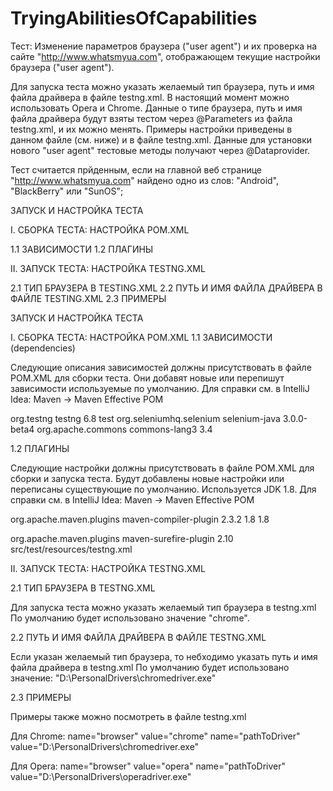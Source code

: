# TryingAbilitiesOfCapabilities



Тест: Изменение параметров браузера ("user agent") и их проверка на сайте "http://www.whatsmyua.com",
отображающем текущие  настройки браузера ("user agent"). 

Для запуска теста можно указать желаемый тип браузера, путь и имя файла драйвера 
в файле testng.xml.  В настоящий момент можно использовать Opera и Chrome. Данные о 
типе браузера, путь и имя файла драйвера будут взяты тестом через @Parameters из файла 
testng.xml, и их можно менять. Примеры настройки приведены в данном файле (см. ниже) 
и в файле testng.xml. Данные для установки нового "user agent" тестовые методы получают
через @Dataprovider.

Тест считается прйденным, если на главной веб странице "http://www.whatsmyua.com" найдено 
одно из слов: "Android", "BlackBerry" или "SunOS"; 

ЗАПУСК И НАСТРОЙКА ТЕСТА

I. СБОРКА ТЕСТА: НАСТРОЙКА POM.XML

1.1 ЗАВИСИМОСТИ
1.2 ПЛАГИНЫ

II. ЗАПУСК ТЕСТА: НАСТРОЙКА TESTNG.XML

2.1 ТИП БРАУЗЕРА В TESTING.XML
2.2 ПУТЬ И ИМЯ ФАЙЛА ДРАЙВЕРА В ФАЙЛЕ TESTING.XML
2.3 ПРИМЕРЫ

ЗАПУСК И НАСТРОЙКА ТЕСТА

I. СБОРКА ТЕСТА: НАСТРОЙКА POM.XML
1.1 ЗАВИСИМОСТИ (dependencies)

Следующие описания зависимостей должны присутствовать в файле POM.XML для сборки теста. Они добавят новые или 
перепишут зависимости используемые по умолчанию. Для справки см. в IntelliJ Idea: Maven -> Maven Effective POM

<!-- https://mvnrepository.com/artifact/org.testng/testng -->
   <dependency>
        <groupId>org.testng</groupId>
        <artifactId>testng</artifactId>
        <version>6.8</version>
        <scope>test</scope>
    </dependency>

<!-- https://mvnrepository.com/artifact/org.seleniumhq.selenium/selenium-java -->
<dependency>
    <groupId>org.seleniumhq.selenium</groupId>
    <artifactId>selenium-java</artifactId>
    <version>3.0.0-beta4</version>
</dependency>



<!-- https://mvnrepository.com/artifact/org.apache.commons/commons-lang3 -->
<dependency>
    <groupId>org.apache.commons</groupId>
    <artifactId>commons-lang3</artifactId>
    <version>3.4</version>
</dependency>


1.2 ПЛАГИНЫ

Следующие настройки должны присутствовать в файле POM.XML для сборки и запуска теста. Будут добавлены
 новые настройки или переписаны существующие по умолчанию. Используется JDK 1.8. 
Для справки см. в IntelliJ Idea: Maven -> Maven Effective POM

org.apache.maven.plugins maven-compiler-plugin 2.3.2 1.8 1.8

<plugin>
    <groupId>org.apache.maven.plugins</groupId>
    <artifactId>maven-surefire-plugin</artifactId>
    <version>2.10</version>
    <configuration>
        <suiteXmlFiles>
           <suiteXmlFile>src/test/resources/testng.xml</suiteXmlFile>
        </suiteXmlFiles>
    </configuration>
</plugin>

II. ЗАПУСК ТЕСТА: НАСТРОЙКА TESTNG.XML

2.1 ТИП БРАУЗЕРА В TESTNG.XML

Для запуска теста можно указать желаемый тип браузера в testng.xml По умолчанию будет использовано значение "chrome".

2.2 ПУТЬ И ИМЯ ФАЙЛА ДРАЙВЕРА В ФАЙЛЕ TESTNG.XML

Если указан желаемый тип браузера, то небходимо указать путь и имя файла драйвера в testng.xml По умолчанию будет 
использовано значение: "D:\PersonalDrivers\chromedriver.exe"

2.3 ПРИМЕРЫ 

Примеры также можно посмотреть в файле testng.xml


Для Chrome: name="browser" value="chrome" name="pathToDriver" value="D:\PersonalDrivers\chromedriver.exe"

Для Opera: name="browser" value="opera" name="pathToDriver" value="D:\PersonalDrivers\operadriver.exe"

